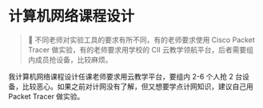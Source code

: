 # 计算机网络课程设计

> 👋 不同老师对实验工具的要求有所不同，有的老师要求使用 Cisco Packet Tracer 做实验，有的老师要求用学校的 CII 云教学领航平台，后者需要组内成员抢设备，比较麻烦。

我计算机网络课程设计任课老师要求用云教学平台，要组内 2-6 个人抢 2 台设备，比较恶心。如果之前对计网没有了解，但又想要学点计网知识，建议自己用 Packet Tracer 做实验。

